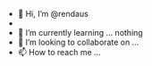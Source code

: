 - 👋 Hi, I’m @rendaus
-
- 🌱 I’m currently learning ... nothing
- 💞️ I’m looking to collaborate on ...
- 📫 How to reach me ...

<!---
rendaus/rendaus is a ✨ special ✨ repository because its `README.md` (this file) appears on your GitHub profile.
You can click the Preview link to take a look at your changes.
--->

